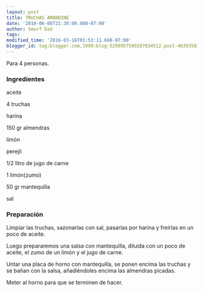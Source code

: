 ```yaml
---
layout: post
title: TRUCHAS AMANDINE
date: '2010-06-06T21:30:00.000-07:00'
author: Smurf Dad
tags: 
modified_time: '2016-03-16T01:53:11.660-07:00'
blogger_id: tag:blogger.com,1999:blog-5299957599287034512.post-4639358329910472314
---
```


Para 4 personas.

<h3>Ingredientes</h3>

aceite

4 truchas

harina

150 gr almendras

limón

perejil

1/2 litro de jugo de carne

1 limón(zumo)

50 gr mantequilla

sal

<h3>Preparación</h3>

Limpiar las truchas, sazonarlas con sal, pasarlas por harina y freírlas en un poco de aceite.

Luego prepararemos una salsa con mantequilla, diluida con un poco de aceite, el zumo de un limón y el jugo de carne.

Untar una placa de horno con mantequilla, se ponen encima las truchas y se bañan con la salsa, añadiéndoles encima las almendras picadas.

Meter al horno para que se terminen de hacer.

